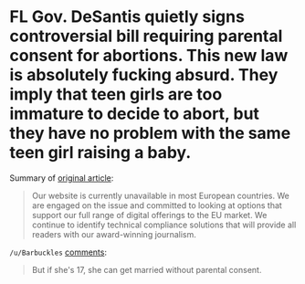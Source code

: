 # FL Gov. DeSantis quietly signs controversial bill requiring parental consent for abortions. This new law is absolutely fucking absurd. They imply that teen girls are too immature to decide to abort, but they have no problem with the same teen girl raising a baby.

Summary of [original article](https://www.sun-sentinel.com/news/politics/fl-ne-nsf-desantis-signs-abortion-parental-consent-bill-20200630-df4asudw25g5jg32vge32gfuje-story.html):

> Our website is currently unavailable in most European countries. We are engaged on the issue and committed to looking at options that support our full range of digital offerings to the EU market. We continue to identify technical compliance solutions that will provide all readers with our award-winning journalism.

`/u/Barbuckles` [comments](https://www.reddit.com/r/TwoXChromosomes/comments/hn61md/fl_gov_desantis_quietly_signs_controversial_bill/):

> But if she's 17, she can get married without parental consent.

